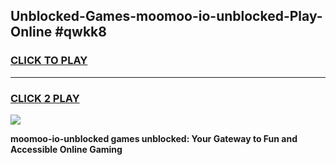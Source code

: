 
## Unblocked-Games-moomoo-io-unblocked-Play-Online #qwkk8
<h3>
<a href="https://news.freeplayer.one?title=moomoo-io-unblocked&ref=3">CLICK TO PLAY</a></h3>
<hr>

<h3>
<a href="https://news.freeplayer.one?title=moomoo-io-unblocked&ref=3">CLICK 2 PLAY</a>
  
</h3>

<a href="https://news.freeplayer.one?title=moomoo-io-unblocked&ref=3"><img src="https://clearcache.store/games.png"></a>


**moomoo-io-unblocked games unblocked: Your Gateway to Fun and Accessible Online Gaming**
